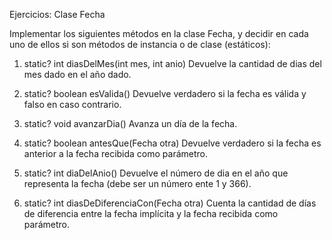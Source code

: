 Ejercicios: Clase Fecha

Implementar los siguientes métodos en la clase Fecha, y decidir en cada uno de ellos si son métodos de instancia o de clase (estáticos):

1. static? int diasDelMes(int mes, int anio)
Devuelve la cantidad de dias del mes dado en el año dado.

2. static? boolean esValida()
Devuelve verdadero si la fecha es válida y falso en caso contrario.

3. static? void avanzarDia()
Avanza un día de la fecha.

4. static? boolean antesQue(Fecha otra)
Devuelve verdadero si la fecha es anterior a la fecha recibida como parámetro.

5. static? int diaDelAnio()
Devuelve el número de dia en el año que representa la fecha (debe ser un número ente 1 y 366).

6. static? int diasDeDiferenciaCon(Fecha otra)
Cuenta la cantidad de días de diferencia entre la fecha implícita y la fecha recibida como parámetro.
